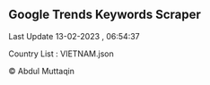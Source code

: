 

## Google Trends Keywords Scraper 
 
Last Update 13-02-2023 , 06:54:37

Country List :
VIETNAM.json



© Abdul Muttaqin 
